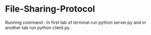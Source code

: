 # File-Sharing-Protocol

Running command : In first tab of terminal run python server.py and in another tab run python client.py .

